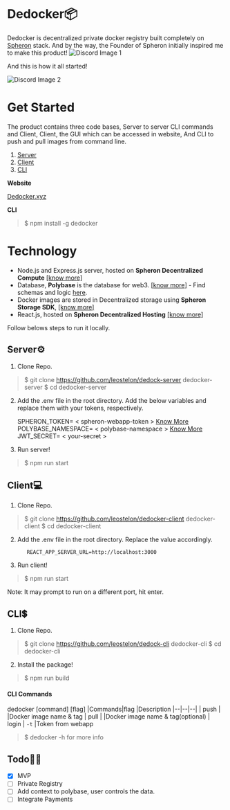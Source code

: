
# Dedocker📦

Dedocker is decentralized private docker registry built completely on [Spheron](https://spheron.network/) stack. And by the way, the Founder of Spheron initially inspired me to make this product!
![Discord Image 1](https://dedocker-39fa247e-ae01-4a2f-ad9d-1b91e6f9e0c0-a76b82.spheron.app/Screenshot_119.png)

And this is how it all started!

![Discord Image 2](https://dedocker-39fa247e-ae01-4a2f-ad9d-1b91e6f9e0c0-a76b82.spheron.app/Screenshot_120.png)
# Get Started

The product contains three code bases, Server to server CLI commands and Client, Client, the GUI which can be accessed in website, And CLI to push and pull images from command line.

1. [Server](https://github.com/leostelon/dedock-server)
2. [Client](https://github.com/leostelon/dedocker-client)
3. [CLI](https://github.com/leostelon/dedock-cli)

**Website**

[Dedocker.xyz](https://dedocker.xyz)

**CLI**
> $ npm install -g dedocker

# Technology

 - Node.js and Express.js server, hosted on **Spheron Decentralized Compute** [[know more]](https://spheron.network/#decentralised-compute)
 - Database, **Polybase** is the database for web3. [[know more]](https://polybase.xyz/)
		 - Find schemas and logic [here](https://github.com/leostelon/dedock-server/tree/main/src/polybase).
- Docker images are stored in Decentralized storage using **Spheron Storage SDK**, [[know more]](https://spheron.network/#storage-sdk)
- React.js, hosted on **Spheron Decentralized Hosting**  [[know more]](https://spheron.network/#decentralized-hosting)

Follow belows steps to run it locally.

## Server⚙️

1. Clone Repo.
> $ git clone https://github.com/leostelon/dedock-server dedocker-server
>  $ cd dedocker-server
2. Add the .env file in the root directory. Add the below variables and replace them with your tokens, respectively.

	  SPHERON_TOKEN= < spheron-webapp-token > [Know More](https://docs.spheron.network/rest-api/#creating-an-access-token)
POLYBASE_NAMESPACE= < polybase-namespace > [Know More](https://explorer.testnet.polybase.xyz/studio)
JWT_SECRET= < your-secret >
3. Run server!
> $ npm run start

## Client💻

1. Clone Repo.
> $ git clone https://github.com/leostelon/dedocker-client dedocker-client
>  $ cd dedocker-client
2. Add the .env file in the root directory. Replace the value accordingly.

		  REACT_APP_SERVER_URL=http://localhost:3000
	  
4. Run client!
> $ npm run start

Note: It may prompt to run on a different port, hit enter.
## CLI💲

1. Clone Repo.
> $ git clone https://github.com/leostelon/dedock-cli dedocker-cli
>  $ cd dedocker-cli
2. Install the package!
> $ npm run build

#### CLI Commands

dedocker [command] [flag]
|Commands|flag  |Description
|--|--|--|
| push |  |Docker image name & tag
| pull |  |Docker image name & tag(optional)
| login |  `-t` |Token from webapp

> $ dedocker -h for more info

## Todo👨‍💻
 - [x] MVP
 - [ ] Private Registry
 - [ ] Add context to polybase, user controls the data.
 - [ ] Integrate Payments